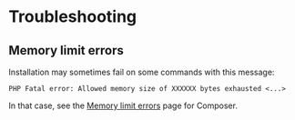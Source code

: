 # Troubleshooting

## Memory limit errors

Installation may sometimes fail on some commands with this message:

```text
PHP Fatal error: Allowed memory size of XXXXXX bytes exhausted <...>
```

In that case, see the [Memory limit errors](https://getcomposer.org/doc/articles/troubleshooting.md#memory-limit-errors) page for Composer.

